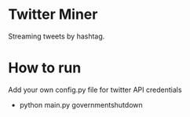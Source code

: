 # Twitter Miner

Streaming tweets by hashtag.

# How to run

Add your own config.py file for twitter API credentials

- python main.py governmentshutdown
